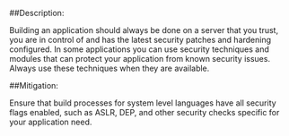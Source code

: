 ##Description:

Building an application should always be done on a server that you trust, you are in control of and
has the latest security patches and hardening configured. In some applications you can use security
techniques and modules that can protect your application from known security issues. Always use these
techniques when they are available.

##Mitigation:

Ensure that build processes for system level languages have all security flags enabled, such as
ASLR, DEP, and other security checks specific for your application need.
